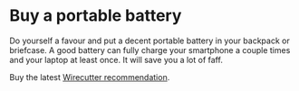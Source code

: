 # Buy a portable battery
Do yourself a favour and put a decent portable battery in your backpack or briefcase. A good battery can fully charge your smartphone a couple times and your laptop at least once. It will save you a lot of faff.

Buy the latest [Wirecutter recommendation](https://thewirecutter.com/reviews/best-usb-c-battery-packs-and-power-banks/).

<!-- #web/useful -->

<!-- {BearID:buy-a-portable-battery.md} -->
